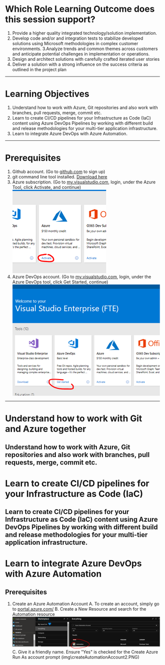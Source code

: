 # Which Role Learning Outcome does this session support? 
1. Provide a higher quality integrated technology/solution implementation.  
2. Develop code and/or and integration tests to stabilize developed solutions using Microsoft methodologies in complex customer environments. 
3.Analyze trends and common themes across customers and anticipate potential challenges in implementation or operations. 
4. Design and architect solutions with carefully crafted iterated user stories  
5. Deliver a solution with a strong influence on the success criteria as outlined in the project plan  
---
# Learning Objectives 
1. Understand how to work with Azure, Git repositories and also work with branches, pull requests, merge, commit etc. 
2. Learn to create CI/CD pipelines for your Infrastructure as Code (IaC) content using Azure DevOps Pipelines by working with different build and release methodologies for your multi-tier application infrastructure.
3. Learn to integrate Azure DevOps with Azure Automation.
---
# Prerequisites
1. Github account. (Go to [github.com](https://github.com) to sign up)
2. git command line tool installed. [Download here](https://git-scm.com/downloads)
3. Azure subscription. (Go to [my.visualstudio.com](https://my.visualstudio.com), login, under the Azure Tool, click Activate, and continue)
![Image](img/activateAzurePrereq.PNG) 
4. Azure DevOps account. (Go to [my.visualstudio.com](https://my.visualstudio.com), login, under the Azure DevOps tool, click Get Started, continue)
![Image](./img/azDevopsPrereq.PNG)
---
# Understand how to work with Git and Azure together
Understand how to work with Azure, Git repositories and also work with branches, pull requests, merge, commit etc.
---
# Learn to create CI/CD pipelines for your Infrastructure as Code (IaC)
Learn to create CI/CD pipelines for your Infrastructure as Code (IaC) content using Azure DevOps Pipelines by working with different build and release methodologies for your multi-tier application infrastructure.
--
# Learn to integrate Azure DevOps with Azure Automation
## Prerequisites
1. Create an Azure Automation Account
A. To create an account, simply go to [portal.azure.com/](portal.azure.com/)
B. Create a New Resource and search for the Automation resource ![Image](img\createAutomationAccount1.PNG) 
C. Give it a friendly name. Ensure "Yes" is checked for the Create Azure Run As account prompt (img\createAutomationAccount2.PNG)
